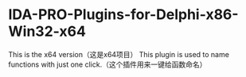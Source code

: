 # IDA-PRO-Plugins-for-Delphi-x86-Win32-x64
This is the x64 version（这是x64项目）
This plugin is used to name functions with just one click.（这个插件用来一键给函数命名）
